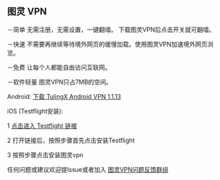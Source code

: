 ## 图灵 VPN 

－简单 无需注册，无需设置，一键翻墙。 下载图灵VPN后点击开关就可翻墙。

－快速 不需要再继续等待境外网页的缓慢加载。使用图灵VPN加速境外网页浏览。

－免费 让每个人都能自由访问互联网。

－软件轻量 图灵VPN只占7MB的空间。


Android: [下载 TulingX Android VPN 1.1.13](http://66.42.44.179:9088/download/tulingx.apk) 

iOS (Testflight安装):

   1 [点击进入 Testflight 链接](https://testflight.apple.com/join/ud1FVIMV)
    
   2 打开链接后，按照步骤首先点击安装Testflight
    
   3 按照步骤点击安装图灵vpn

任何问题或建议欢迎提Issue或者加入 [图灵VPN问题反馈群组](https://t.me/joinchat/PPJzrRiBH5t5mNmfV57WZA)
